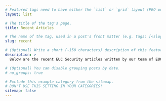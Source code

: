 ```yaml
---
# Featured tags need to have either the `list` or `grid` layout (PRO only).
layout: list

# The title of the tag's page.
title: Recent Articles

# The name of the tag, used in a post's front matter (e.g. tags: [<slug>]).
slug: recent

# (Optional) Write a short (~150 characters) description of this featured tag.
description: >
  Below are the recent EUC Security articles written by our team of EUC experts around the globe. We hope you enjoy then and more importantly implement them !

# (Optional) You can disable grouping posts by date.
# no_groups: true

# Exclude this example category from the sitemap.
# DON'T USE THIS SETTING IN YOUR CATEGORIES!
sitemap: false
---
```

